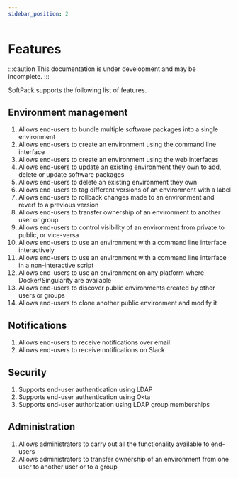 ```yaml
---
sidebar_position: 2
---
```


# Features

:::caution
This documentation is under development and may be incomplete.
:::

SoftPack supports the following list of features.

## Environment management

1. Allows end-users to bundle multiple software packages into a single environment
1. Allows end-users to create an environment using the command line interface 
2. Allows end-users to create an environment using the web interfaces
1. Allows end-users to update an existing environment they own to add, delete or update software packages
1. Allows end-users to delete an existing environment they own
1. Allows end-users to tag different versions of an environment with a label
1. Allows end-users to rollback changes made to an environment and revert to a previous version
1. Allows end-users to transfer ownership of an environment to another user or group
1. Allows end-users to control visibility of an environment from private to public, or vice-versa
1. Allows end-users to use an environment with a command line interface interactively
1. Allows end-users to use an environment with a command line interface in a non-interactive script
1. Allows end-users to use an environment on any platform where Docker/Singularity are available
1. Allows end-users to discover public environments created by other users or groups
1. Allows end-users to clone another public environment and modify it 

## Notifications

1. Allows end-users to receive notifications over email
1. Allows end-users to receive notifications on Slack

## Security

1. Supports end-user authentication using LDAP
1. Supports end-user authentication using Okta
1. Supports end-user authorization using LDAP group memberships

## Administration

1. Allows administrators to carry out all the functionality available to end-users
1. Allows administrators to transfer ownership of an environment from one user to another user or to a group

